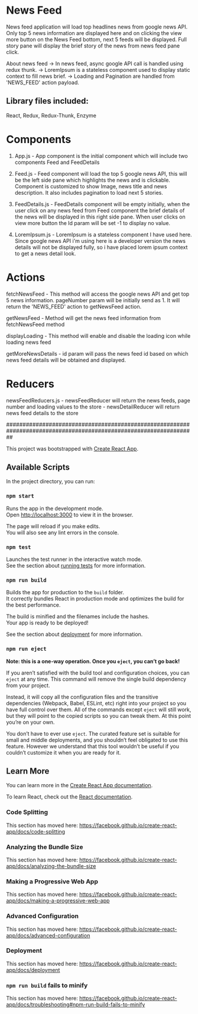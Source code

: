 News Feed
=========

News feed application will load top headlines news from google news API. Only top 5 news information are displayed here and on clicking the view more button on the News Feed bottom, next 5 feeds will be displayed. Full story pane will display the brief story of the news from news feed pane click.

About news feed
    -> In news feed, async google API call is handled using redux thunk.
    -> LoremIpsum is a stateless component used to display static context to fill news brief.
    -> Loading and Pagination are handled from 'NEWS_FEED' action payload.

Library files included:
----------------------
React, Redux, Redux-Thunk, Enzyme


Components
==========

1. App.js           - App component is the initial component which will include two components Feed and FeedDetails

2. Feed.js          - Feed component will load the top 5 google news API, this will be the left side pane which highlights the news and is clickable. Component is customized to show Image, news title and news description. It also includes pagination to load next 5 stories.

3. FeedDetails.js   - FeedDetails component will be empty initially, when the user click on any news feed from Feed component the brief details of the news will be displayed in this right side pane. When user clicks on view more button the Id param will be set -1 to display no value.

4. LoremIpsum.js    - LoremIpsum is a stateless component I have used here. Since google news API i'm using here is a developer version the news details will not be displayed fully, so i have placed lorem ipsum context to get a news detail look.


Actions
=======

fetchNewsFeed       - This method will access the google news API and get top 5 news information. pageNumber param will                         be initially send as 1. It will return the 'NEWS_FEED' action to getNewsFeed action.

getNewsFeed         - Method will get the news feed information from fetchNewsFeed method

displayLoading      - This method will enable and disable the loading icon while loading news feed

getMoreNewsDetails  - id param will pass the news feed id based on which news feed details will be obtained and displayed.


Reducers
========

newsFeedReducers.js
    - newsFeedReducer will return the news feeds, page number and loading values to the store
    - newsDetailReducer will return news feed details to the store






##################################################################################################################

This project was bootstrapped with [Create React App](https://github.com/facebook/create-react-app).

## Available Scripts

In the project directory, you can run:

### `npm start`

Runs the app in the development mode.<br>
Open [http://localhost:3000](http://localhost:3000) to view it in the browser.

The page will reload if you make edits.<br>
You will also see any lint errors in the console.

### `npm test`

Launches the test runner in the interactive watch mode.<br>
See the section about [running tests](https://facebook.github.io/create-react-app/docs/running-tests) for more information.

### `npm run build`

Builds the app for production to the `build` folder.<br>
It correctly bundles React in production mode and optimizes the build for the best performance.

The build is minified and the filenames include the hashes.<br>
Your app is ready to be deployed!

See the section about [deployment](https://facebook.github.io/create-react-app/docs/deployment) for more information.

### `npm run eject`

**Note: this is a one-way operation. Once you `eject`, you can’t go back!**

If you aren’t satisfied with the build tool and configuration choices, you can `eject` at any time. This command will remove the single build dependency from your project.

Instead, it will copy all the configuration files and the transitive dependencies (Webpack, Babel, ESLint, etc) right into your project so you have full control over them. All of the commands except `eject` will still work, but they will point to the copied scripts so you can tweak them. At this point you’re on your own.

You don’t have to ever use `eject`. The curated feature set is suitable for small and middle deployments, and you shouldn’t feel obligated to use this feature. However we understand that this tool wouldn’t be useful if you couldn’t customize it when you are ready for it.

## Learn More

You can learn more in the [Create React App documentation](https://facebook.github.io/create-react-app/docs/getting-started).

To learn React, check out the [React documentation](https://reactjs.org/).

### Code Splitting

This section has moved here: https://facebook.github.io/create-react-app/docs/code-splitting

### Analyzing the Bundle Size

This section has moved here: https://facebook.github.io/create-react-app/docs/analyzing-the-bundle-size

### Making a Progressive Web App

This section has moved here: https://facebook.github.io/create-react-app/docs/making-a-progressive-web-app

### Advanced Configuration

This section has moved here: https://facebook.github.io/create-react-app/docs/advanced-configuration

### Deployment

This section has moved here: https://facebook.github.io/create-react-app/docs/deployment

### `npm run build` fails to minify

This section has moved here: https://facebook.github.io/create-react-app/docs/troubleshooting#npm-run-build-fails-to-minify
